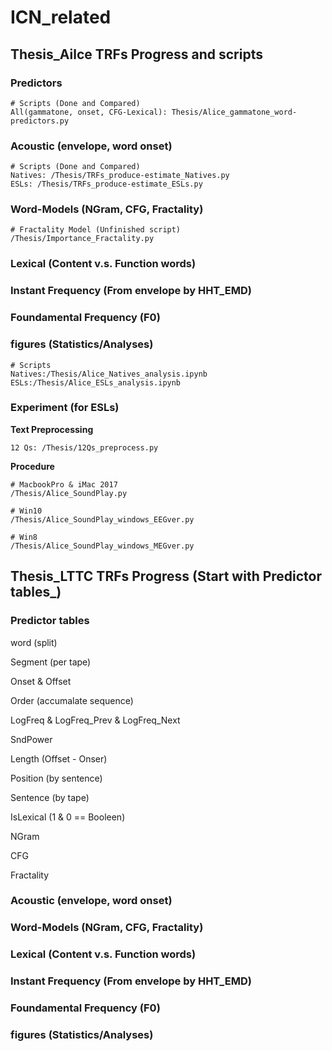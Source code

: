 # ICN_related

## Thesis_Ailce TRFs Progress and scripts

### Predictors
```
# Scripts (Done and Compared)
All(gammatone, onset, CFG-Lexical): Thesis/Alice_gammatone_word-predictors.py
```
### Acoustic (envelope, word onset)
```
# Scripts (Done and Compared)
Natives: /Thesis/TRFs_produce-estimate_Natives.py
ESLs: /Thesis/TRFs_produce-estimate_ESLs.py
```

### Word-Models (NGram, CFG, Fractality)
```
# Fractality Model (Unfinished script)
/Thesis/Importance_Fractality.py
```

### Lexical (Content v.s. Function words)

### Instant Frequency (From envelope by HHT_EMD)

### Foundamental Frequency (F0)

### figures (Statistics/Analyses)
```
# Scripts
Natives:/Thesis/Alice_Natives_analysis.ipynb
ESLs:/Thesis/Alice_ESLs_analysis.ipynb
```
### Experiment (for ESLs)
 **Text Preprocessing**
```
12 Qs: /Thesis/12Qs_preprocess.py
```
 **Procedure**
```
# MacbookPro & iMac 2017
/Thesis/Alice_SoundPlay.py

# Win10
/Thesis/Alice_SoundPlay_windows_EEGver.py

# Win8
/Thesis/Alice_SoundPlay_windows_MEGver.py
```





## Thesis_LTTC TRFs Progress (Start with Predictor tables_)

### Predictor tables
word (split)

Segment (per tape)

Onset & Offset

Order (accumalate sequence)

LogFreq & LogFreq_Prev & LogFreq_Next

SndPower

Length (Offset - Onser)

Position (by sentence)

Sentence (by tape)

IsLexical (1 & 0 == Booleen)

NGram

CFG

Fractality

### Acoustic (envelope, word onset)

### Word-Models (NGram, CFG, Fractality)

### Lexical (Content v.s. Function words)

### Instant Frequency (From envelope by HHT_EMD)

### Foundamental Frequency (F0)

### figures (Statistics/Analyses)
